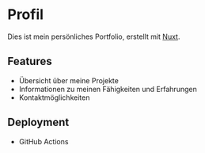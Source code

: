 # Profil

Dies ist mein persönliches Portfolio, erstellt mit [Nuxt](https://nuxt.com/).

## Features

- Übersicht über meine Projekte
- Informationen zu meinen Fähigkeiten und Erfahrungen
- Kontaktmöglichkeiten

## Deployment

- GitHub Actions
